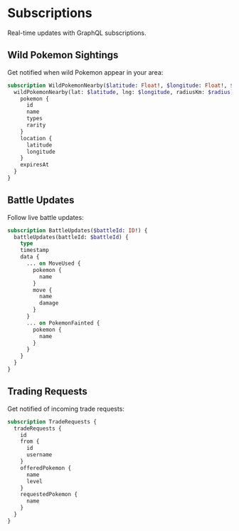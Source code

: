 # Subscriptions

Real-time updates with GraphQL subscriptions.

## Wild Pokemon Sightings

Get notified when wild Pokemon appear in your area:

```graphql
subscription WildPokemonNearby($latitude: Float!, $longitude: Float!, $radius: Int!) {
  wildPokemonNearby(lat: $latitude, lng: $longitude, radiusKm: $radius) {
    pokemon {
      id
      name
      types
      rarity
    }
    location {
      latitude
      longitude
    }
    expiresAt
  }
}
```

## Battle Updates

Follow live battle updates:

```graphql
subscription BattleUpdates($battleId: ID!) {
  battleUpdates(battleId: $battleId) {
    type
    timestamp
    data {
      ... on MoveUsed {
        pokemon {
          name
        }
        move {
          name
          damage
        }
      }
      ... on PokemonFainted {
        pokemon {
          name
        }
      }
    }
  }
}
```

## Trading Requests

Get notified of incoming trade requests:

```graphql
subscription TradeRequests {
  tradeRequests {
    id
    from {
      id
      username
    }
    offeredPokemon {
      name
      level
    }
    requestedPokemon {
      name
    }
  }
}
```
